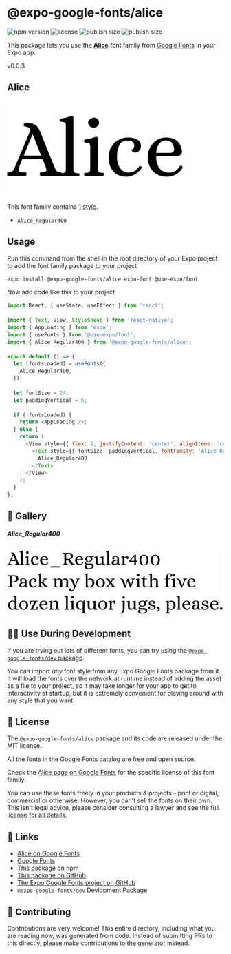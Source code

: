 # @expo-google-fonts/alice

![npm version](https://flat.badgen.net/npm/v/@expo-google-fonts/alice)
![license](https://flat.badgen.net/github/license/expo/google-fonts)
![publish size](https://flat.badgen.net/packagephobia/install/@expo-google-fonts/alice)
![publish size](https://flat.badgen.net/packagephobia/publish/@expo-google-fonts/alice)

This package lets you use the [**Alice**](https://fonts.google.com/specimen/Alice) font family from [Google Fonts](https://fonts.google.com/) in your Expo app.

v0.0.3

## Alice

![Alice](./font-family.png)

This font family contains [1 style](#-gallery).

- `Alice_Regular400`

## Usage

Run this command from the shell in the root directory of your Expo project to add the font family package to your project
```sh
expo install @expo-google-fonts/alice expo-font @use-expo/font
```

Now add code like this to your project
```js
import React, { useState, useEffect } from 'react';

import { Text, View, StyleSheet } from 'react-native';
import { AppLoading } from 'expo';
import { useFonts } from '@use-expo/font';
import { Alice_Regular400 } from '@expo-google-fonts/alice';

export default () => {
  let [fontsLoaded] = useFonts({
    Alice_Regular400,
  });

  let fontSize = 24;
  let paddingVertical = 6;

  if (!fontsLoaded) {
    return <AppLoading />;
  } else {
    return (
      <View style={{ flex: 1, justifyContent: 'center', alignItems: 'center' }}>
        <Text style={{ fontSize, paddingVertical, fontFamily: 'Alice_Regular400' }}>
          Alice_Regular400
        </Text>
      </View>
    );
  }
};

```

## 🔡 Gallery

##### Alice_Regular400
![Alice_Regular400](./b09d7119f6ceba6b3b798683927d8bd51757498f4af762dc4509d1c76aafc6a3.ttf.png)


## 👩‍💻 Use During Development

If you are trying out lots of different fonts, you can try using the [`@expo-google-fonts/dev` package](https://github.com/expo/google-fonts/tree/master/font-packages/dev#readme).

You can import *any* font style from any Expo Google Fonts package from it. It will load the fonts
over the network at runtime instead of adding the asset as a file to your project, so it may take longer
for your app to get to interactivity at startup, but it is extremely convenient
for playing around with any style that you want.

## 📖 License

The `@expo-google-fonts/alice` package and its code are released under the MIT license.

All the fonts in the Google Fonts catalog are free and open source.

Check the [Alice page on Google Fonts](https://fonts.google.com/specimen/Alice) for the specific license of this font family.

You can use these fonts freely in your products & projects - print or digital, commercial or otherwise. However, you can't sell the fonts on their own. This isn't legal advice, please consider consulting a lawyer and see the full license for all details.

## 🔗 Links

- [Alice on Google Fonts](https://fonts.google.com/specimen/Alice)
- [Google Fonts](https://fonts.google.com/)
- [This package on npm](https://www.npmjs.com/package/@expo-google-fonts/alice)
- [This package on GitHub](https://github.com/expo/google-fonts/tree/master/font-packages/alice)
- [The Expo Google Fonts project on GitHub](https://github.com/expo/google-fonts)
- [`@expo-google-fonts/dev` Devlopment Package](https://github.com/expo/google-fonts/tree/master/font-packages/dev)


## 🤝 Contributing

Contributions are very welcome! This entire directory, including what you are reading now, was generated from code. Instead of submitting PRs to this directly, please make contributions to [the generator](https://github.com/expo/google-fonts/tree/master/packages/generator) instead.
